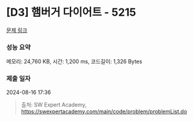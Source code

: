 # [D3] 햄버거 다이어트 - 5215 

[문제 링크](https://swexpertacademy.com/main/code/problem/problemDetail.do?contestProbId=AWT-lPB6dHUDFAVT) 

### 성능 요약

메모리: 24,760 KB, 시간: 1,200 ms, 코드길이: 1,326 Bytes

### 제출 일자

2024-08-16 17:36



> 출처: SW Expert Academy, https://swexpertacademy.com/main/code/problem/problemList.do